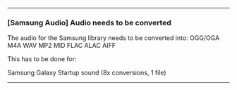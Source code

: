 ***

### [Samsung Audio] Audio needs to be converted

The audio for the Samsung library needs to be converted into:
OGG/OGA
M4A
WAV
MP2
MID
FLAC
ALAC
AIFF

This has to be done for:

Samsung Galaxy Startup sound (8x conversions, 1 file)

***
